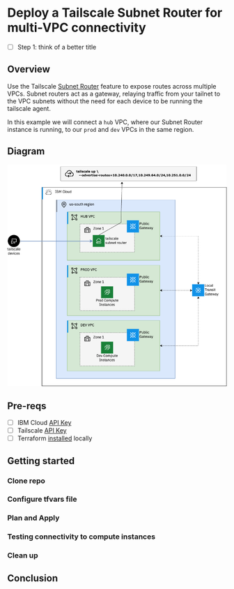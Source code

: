 # Deploy a Tailscale Subnet Router for multi-VPC connectivity

 - [ ] Step 1: think of a better title

## Overview

Use the Tailscale [Subnet Router]() feature to expose routes across multiple VPCs. Subnet routers act as a gateway, relaying traffic from your tailnet to the VPC subnets without the need for each device to be running the tailscale agent.

In this example we will connect a `hub` VPC, where our Subnet Router instance is running, to our `prod` and `dev` VPCs in the same region. 

## Diagram

![Diagram of Tailscale deployment](./images/ibmcloud-ts-subnet-router.png)

## Pre-reqs

- [ ] IBM Cloud [API Key]()
- [ ] Tailscale [API Key]()
- [ ] Terraform [installed]() locally

## Getting started

### Clone repo 

### Configure tfvars file

### Plan and Apply

### Testing connectivity to compute instances

### Clean up

## Conclusion 
